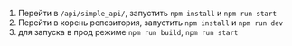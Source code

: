 1) Перейти в `/api/simple_api/`, запустить `npm install` и `npm run start`
2) Перейти в корень репозитория, запустить `npm install` и `npm run dev`
3) для запуска в прод режиме `npm run build`, `npm run start`